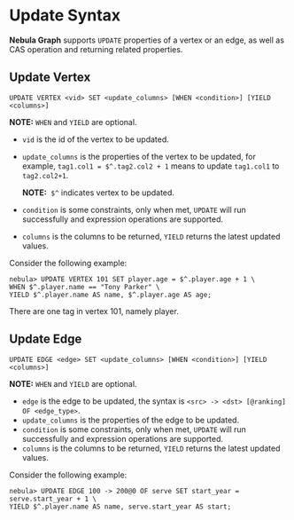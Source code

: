 # Update Syntax

**Nebula Graph** supports `UPDATE` properties of a vertex or an edge, as well as CAS operation and returning related properties.

## Update Vertex

```ngql
UPDATE VERTEX <vid> SET <update_columns> [WHEN <condition>] [YIELD <columns>]
```

**NOTE:** `WHEN` and `YIELD` are optional.

- `vid` is the id of the vertex to be updated.
- `update_columns` is the properties of the vertex to be updated, for example, `tag1.col1 = $^.tag2.col2 + 1` means to update `tag1.col1` to `tag2.col2+1`.

    **NOTE:**  `$^` indicates vertex to be updated.

- `condition` is some constraints, only when met, `UPDATE` will run successfully and expression operations are supported.
- `columns` is the columns to be returned, `YIELD` returns the latest updated values.

Consider the following example:

```ngql
nebula> UPDATE VERTEX 101 SET player.age = $^.player.age + 1 \
WHEN $^.player.name == "Tony Parker" \
YIELD $^.player.name AS name, $^.player.age AS age;
```

There are one tag in vertex 101, namely player.

## Update Edge

```ngql
UPDATE EDGE <edge> SET <update_columns> [WHEN <condition>] [YIELD <columns>]
```

**NOTE:** `WHEN` and `YIELD` are optional.

- `edge` is the edge to be updated, the syntax is `<src> -> <dst> [@ranking] OF <edge_type>`.
- `update_columns` is the properties of the edge to be updated.
- `condition` is some constraints, only when met, `UPDATE` will run successfully and expression operations are supported.
- `columns` is the columns to be returned, `YIELD` returns the latest updated values.

Consider the following example:

```ngql
nebula> UPDATE EDGE 100 -> 200@0 OF serve SET start_year = serve.start_year + 1 \
YIELD $^.player.name AS name, serve.start_year AS start;
```
